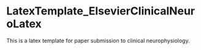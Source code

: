 # LatexTemplate_ElsevierClinicalNeuroLatex
This is a latex template for paper submission to clinical neurophysiology.
